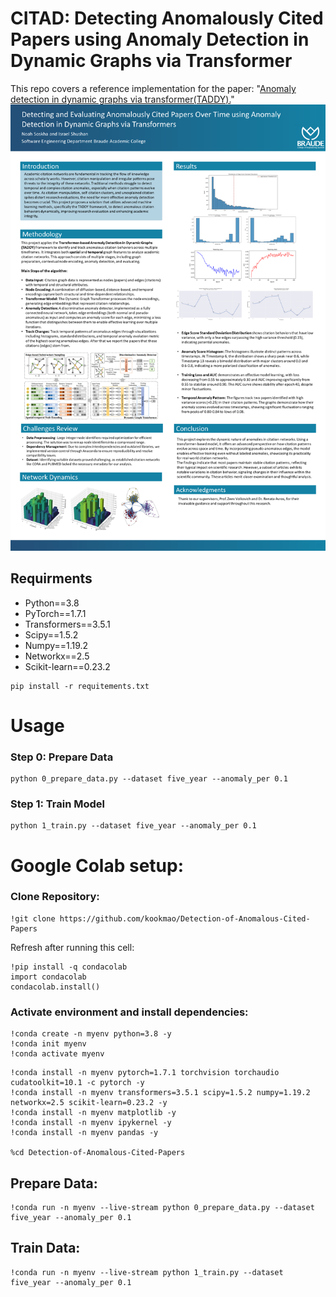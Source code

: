 # CITAD: Detecting Anomalously Cited Papers using Anomaly Detection in Dynamic Graphs via Transformer 
This repo covers a reference implementation for the paper:
"[Anomaly detection in dynamic graphs via transformer(TADDY).](https://arxiv.org/pdf/2106.09876.pdf)"
![poster](poster.png)

## Requirments
* Python==3.8
* PyTorch==1.7.1
* Transformers==3.5.1
* Scipy==1.5.2
* Numpy==1.19.2
* Networkx==2.5
* Scikit-learn==0.23.2
```
pip install -r requitements.txt
```


# Usage
### Step 0: Prepare Data
```
python 0_prepare_data.py --dataset five_year --anomaly_per 0.1
```

### Step 1: Train Model
```
python 1_train.py --dataset five_year --anomaly_per 0.1
```


# Google Colab setup:
### Clone Repository:
```
!git clone https://github.com/kookmao/Detection-of-Anomalous-Cited-Papers
```
Refresh after running this cell:
```
!pip install -q condacolab
import condacolab
condacolab.install()
```
### Activate environment and install dependencies:
```
!conda create -n myenv python=3.8 -y
!conda init myenv
!conda activate myenv
```
```
!conda install -n myenv pytorch=1.7.1 torchvision torchaudio cudatoolkit=10.1 -c pytorch -y
!conda install -n myenv transformers=3.5.1 scipy=1.5.2 numpy=1.19.2 networkx=2.5 scikit-learn=0.23.2 -y
!conda install -n myenv matplotlib -y
!conda install -n myenv ipykernel -y
!conda install -n myenv pandas -y

%cd Detection-of-Anomalous-Cited-Papers
```
## Prepare Data:

```
!conda run -n myenv --live-stream python 0_prepare_data.py --dataset five_year --anomaly_per 0.1
```
## Train Data:
```
!conda run -n myenv --live-stream python 1_train.py --dataset five_year --anomaly_per 0.1
```

